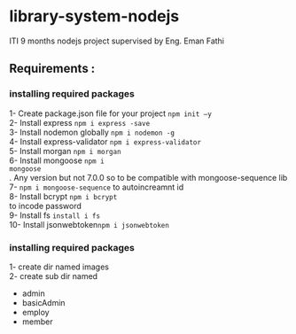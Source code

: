 # library-system-nodejs
ITI 9 months nodejs project supervised by Eng. Eman Fathi

## Requirements :

### installing required packages
1- Create package.json file for your project <code>npm init –y</code> <br>
2- Install express <code>npm i express -save</code> <br>
3- Install nodemon globally <code>npm i nodemon -g</code> <br>
4- Install express-validator <code>npm i express-validator</code> <br>
5- Install morgan <code>npm i morgan </code><br>
6- Install mongoose <code>npm i mongoose</code> <br>. Any version but not 7.0.0 so to be compatible with mongoose-sequence lib <br>
7- <code>npm i mongoose-sequence</code> to autoincreamnt id <br>
8- Install bcrypt <code>npm i bcrypt</code> <br> to incode password<br>
9- Install fs <code>install i fs</code><br>
10- Install jsonwebtoken<code>npm i jsonwebtoken</code><br>

### installing required packages

1- create dir named images <br>
2- create sub dir named 
 - admin 
 - basicAdmin
 - employ
 - member
